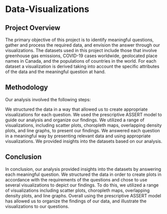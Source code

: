 # Data-Visualizations


## Project Overview
The primary objective of this project is to identify meaningful questions, gather and process the required data, and envision the answer through our visualizations. 
The datasets used in this project include those that involve greenhouse gas emissions, COVID-19 cases worldwide, geolocated place names in Canada, and the populations of countries in the world. 
For each dataset a visualization is derived taking into account the specific attributes of the data and the meaningful question at hand. 


## Methodology
Our analysis involved the following steps:

We structured the data in a way that allowed us to create appropriate visualizations for each question.
We used the prescriptive ASSERT model to guide our analysis and organize our findings.
We utilized a range of visualizations, including scatter plots, choropleth maps, overlapping density plots, and line graphs, to present our findings.
We answered each question in a meaningful way by presenting relevant data and using appropriate visualizations.
We provided insights into the datasets based on our analysis.


## Conclusion
In conclusion, our analysis provided insights into the datasets by answering each meaningful question. 
We structured the data in order to create plots in accordance with the requirements of the questions and chose to use several visualizations to depict our findings. 
To do this, we utilized a range of visualizations including scatter plots, choropleth maps, overlapping density plots, and line graphs. 
Overall using the prescriptive ASSERT model has allowed us to organize the findings of our data, and illustrate the visualizations to our questions.
